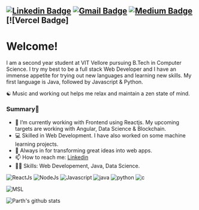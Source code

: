 [![Linkedin Badge](https://img.shields.io/badge/-parthsharma-blue?style=flat-square&logo=Linkedin&logoColor=white&link=https://www.linkedin.com/in/parth-sharma-59a5851aa/)](https://www.linkedin.com/in/parth-sharma-59a5851aa/)
[![Gmail Badge](https://img.shields.io/badge/-parthsharmabareilly@gmail.com-c14438?style=flat-square&logo=Gmail&logoColor=white&link=mailto:parthsharmabareilly@gmail.com)](mailto:parthsharmabareilly@gmail.com)
[![Medium Badge](https://img.shields.io/badge/-parthsharma-black?style=flat-square&logo=Medium&logoColor=white&link=https://www.medium.com/@parth-sharma)](https://medium.com/@parth-sharma)
[![Vercel Badge]
---

# Welcome!
I am a second year student at VIT Vellore pursuing B.Tech in Computer Science. I try my best to be a full stack Web Developer and I have an immense appetite for trying out new languages and learning new skills. My first language is Java, followed by Javascript & Python. 

☯️ Music and working out helps me relax and maintain a zen state of mind.

### Summary👋
- 🔭 I’m currently working with Frontend using Reactjs. My upcoming targets are working with Angular, Data Science & Blockchain.
- 💻 Skilled in Web Development. I have also worked on some machine learning projects.
- 🕺 Always in for transforming great ideas into web apps.
- 📫 How to reach me: [Linkedin](https://www.linkedin.com/in/parth-sharma-59a5851aa/)
- 👨‍💻 Skills: Web Developement, Java, Data Science.

![ReactJs](http://img.shields.io/static/v1?logo=React&label=&message=Reactjs&style=flat-square&color=black)
![NodeJs](http://img.shields.io/static/v1?logo=Node.js&label=&message=Node.js&style=flat-square&color=beige)
![Javascript](http://img.shields.io/static/v1?logo=Javascript&label=&message=Javascript&style=flat-square&color=orange)
![java](http://img.shields.io/static/v1?logo=java&label=&message=Java&style=flat-square&color=red)
![python](http://img.shields.io/static/v1?logo=python&label=&message=Python&style=flat-square&color=lightblue)
![c](http://img.shields.io/static/v1?logo=c&label=&message=C&style=flat-square&color=blue)

![MSL](https://github-readme-stats.vercel.app/api/top-langs/?username=parthsharma1410&layout=compact&hide_border=false&title_color=ffffff&text_color=daf7dc&icon_color=bb2acf&bg_color=191919)

![Parth's github stats](https://github-readme-stats.vercel.app/api?username=parthsharma1410&&show_icons=true&hide_border=false&title_color=ffffff&text_color=daf7dc&icon_color=bb2acf&bg_color=191919)

